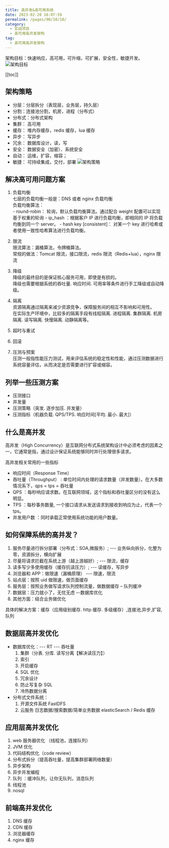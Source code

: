 ```yaml
---
title: 高并发&高可用系统
date: 2023-02-20 16:07:59
permalink: /pages/90/10/10/
category: 
  - 实战项目
  - 高可用高并发架构
tag: 
  - 高可用高并发架构
---
```


架构目标：快速响应，高可用，可升缩，可扩展，安全性，敏捷开发。
![架构目标](https://s3.ax1x.com/2021/01/22/sIFyNT.png)

<!-- more -->

[[toc]]

## 架构策略

- 分层：分层拆分（表现层，业务层，持久层）
- 分割：连接池分割，机房，进程（分布式）
- 分布式：分布式架构
- 集群： 高可用
- 缓存： 堆内存缓存，redis 缓存，lua 缓存
- 异步： 写异步
- 冗余： 数据库设计，读，写
- 安全： 数据安全（加密）、系统安全
- 自动： 运维，扩容，缩容；
- 敏捷： 可持续集成，交付，部署
  ![架构策略](https://s3.ax1x.com/2021/01/22/sIF0un.png)

## 解决高可用问题方案

1. 负载均衡<br/>
   七层的负载均衡一般是：DNS 或者 nginx 负载均衡<br/>
   负载均衡算法：<br/> - round-robin： 轮询，默认负载均衡算法。通过配合 weight 配置可以实现基于权重的轮询 - ip_hash ：根据客户 IP 进行负载均衡，即相同的 IP 将负载均衡到同一个 server。 - hash key [consistent]： 对某一个 key 进行哈希或者使用一致性哈希算法进行负载均衡。

2. 限流<br/>
   限流算法：漏桶算法，令牌桶算法。<br/>
   常规的做法：Tomcat 限流，接口限流，redis 限流（Redis+lua），nginx 限流

3. 降级<br/>
   降级的最终目的是保证核心服务可用，即使是有损的。<br/>
   降级也需要根据系统的吞吐量. 响应时间. 可用率等条件进行手工降级或自动降级。

4. 隔离<br/>
   资源隔离通过隔离来减少资源竞争，保障服务间的相互不影响和可用性。<br/>
   在实际生产环境中，比较多的隔离手段有线程隔离. 进程隔离. 集群隔离. 机房隔离. 读写隔离. 快慢隔离. 动静隔离等。

5. 超时与重试<br/>

6. 回滚<br/>

7. 压测与预案<br/>
   压测一般指性能压力测试，用来评估系统的稳定性和性能，通过压测数据进行系统容量评估，从而决定是否需要进行扩容或缩容。

## 列举一些压测方案

- 压测接口
- 并发量
- 压测策略（突发. 逐步加压. 并发量）
- 压测指标（机器负载. QPS/TPS. 响应时间[平均. 最小. 最大]）

## 什么是高并发

高并发（High Concurrency）是互联网分布式系统架构设计中必须考虑的因素之一，它通常是指，通过设计保证系统能够同时并行处理很多请求。

高并发相关常用的一些指标

- 响应时间（Response Time）
- 吞吐量（Throughput） : 单位时间内处理的请求数量（并发数量）。在大多数情况系下，qps = tps = 吞吐量
- QPS ：每秒响应请求数。在互联网领域，这个指标和吞吐量区分的没有这么明显。
- TPS ：每秒事务数量, 一个接口请求从发送请求到接收到响应为止，代表一个 tps。
- 并发用户数 ：同时承载正常使用系统功能的用户数量。

## 如何保障系统的高并发？

1. 服务尽量进行拆分部署（分布式：SOA,微服务）; --- 业务纵向拆分，化整为零，资源拆分，横向扩展
2. 尽量将请求拦截在系统上游（越上游越好）; --- 限流，缓存
3. 读多写少多使用缓存（缓存抗读压力）; --- 读缓存，写异步
4. 浏览器和 APP：做限速（漏桶原理） --- 限速，限流
5. 站点层：按照 uid 做限速，做页面缓存
6. 服务层：按照业务做写请求队列控制流量，做数据缓存 – 队列缓冲
7. 数据层：压力就小了，无忧无虑 –-数据库优化
8. 其他方面：结合业务做优化

具体的解决方案：缓存（应用级别缓存. http 缓存. 多级缓存）,连接池,异步,扩容,队列

## 数据层高并发优化

- 数据库优化：--- RT --- 吞吐量
  1. 集群（分表. 分库. 读写分离【解决读压力】）
  2. 索引
  3. 开启缓存
  4. SQL 优化
  5. 冗余设计
  6. 防止写复杂 SQL
  7. 冷热数据分离
- 分布式文件系统：
  1. 开源文件系统 FastDFS
  2. 云服务
     日志数据/搜索数据/简单业务数据
     elasticSearch / Redis 缓存

## 应用层高并发优化

1. web 服务器优化 （线程池，连接队列）
2. JVM 优化
3. 代码结构优化（code review）
4. 分布式拆分（提高吞吐量，提高集群部署网络数量）
5. 异步架构
6. 异步并发编程
7. 队列 ：缓冲队列，让你无队列，消息队列
8. 线程池
9. nosql

## 前端高并发优化

1. DNS 缓存
2. CDN 缓存
3. 浏览器缓存
4. nginx 缓存
